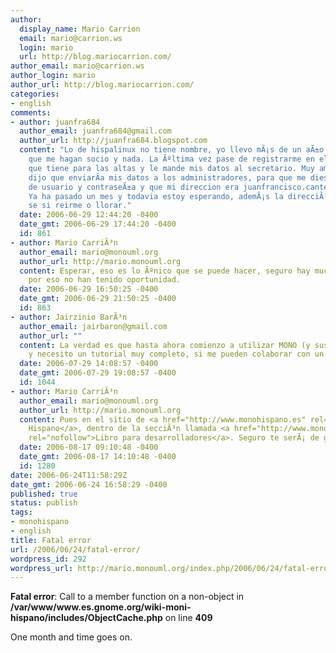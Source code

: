 ```yaml
---
author:
  display_name: Mario Carrion
  email: mario@carrion.ws
  login: mario
  url: http://blog.mariocarrion.com/
author_email: mario@carrion.ws
author_login: mario
author_url: http://blog.mariocarrion.com/
categories:
- english
comments:
- author: juanfra684
  author_email: juanfra684@gmail.com
  author_url: http://juanfra684.blogspot.com
  content: "Lo de hispalinux no tiene nombre, yo llevo mÃ¡s de un aÃ±o intentando
    que me hagan socio y nada. La Ãºltima vez pase de registrarme en el formulario
    que tiene para las altas y le mande mis datos al secretario. Muy amablemente me
    dijo que enviarÃ­a mis datos a los administradores, para que me diesen un nombre
    de usuario y contraseÃ±a y que mi direccion era juanfrancisco.cantero@hispalinux.es.
    Ya ha pasado un mes y todavia estoy esperando, ademÃ¡s la direcciÃ³n no funciona.\r\nNo
    se si reirme o llorar."
  date: 2006-06-29 12:44:20 -0400
  date_gmt: 2006-06-29 17:44:20 -0400
  id: 861
- author: Mario CarriÃ³n
  author_email: mario@monouml.org
  author_url: http://mario.monouml.org
  content: Esperar, eso es lo Ãºnico que se puede hacer, seguro hay mucho trabajo
    por eso no han tenido oportunidad.
  date: 2006-06-29 16:50:25 -0400
  date_gmt: 2006-06-29 21:50:25 -0400
  id: 863
- author: Jairzinio BarÃ³n
  author_email: jairbaron@gmail.com
  author_url: ""
  content: La verdad es que hasta ahora comienzo a utilizar MONO (y sus comonentes)
    y necesito un tutorial muy completo, si me pueden colaborar con un link les agradeceria.
  date: 2006-07-29 14:08:57 -0400
  date_gmt: 2006-07-29 19:08:57 -0400
  id: 1044
- author: Mario CarriÃ³n
  author_email: mario@monouml.org
  author_url: http://mario.monouml.org
  content: Pues en el sitio de <a href="http://www.monohispano.es" rel="nofollow">Mono
    Hispano</a>, dentro de la secciÃ³n llamada <a href="http://www.monohispano.es/index.php/Libro_para_desarrolladores_en_Mono"
    rel="nofollow">Libro para desarrolladores</a>. Seguro te serÃ¡ de gran utilidad.
  date: 2006-08-17 09:10:48 -0400
  date_gmt: 2006-08-17 14:10:48 -0400
  id: 1280
date: 2006-06-24T11:58:29Z
date_gmt: 2006-06-24 16:58:29 -0400
published: true
status: publish
tags:
- monohispano
- english
title: Fatal error
url: /2006/06/24/fatal-error/
wordpress_id: 292
wordpress_url: http://mario.monouml.org/index.php/2006/06/24/fatal-error/
---
```


<p><strong>Fatal error</strong>: Call to a member function on a non-object in <strong>/var/www/www.es.gnome.org/wiki-moni-hispano/includes/ObjectCache.php</strong> on line <strong>409</strong></p>
<p>One month and time goes on.</p>
